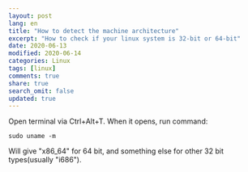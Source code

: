 ```yaml
---
layout: post
lang: en
title: "How to detect the machine architecture"
excerpt: "How to check if your linux system is 32-bit or 64-bit"
date: 2020-06-13
modified: 2020-06-14
categories: Linux
tags: [linux]
comments: true
share: true
search_omit: false
updated: true
---
```


Open terminal via Ctrl+Alt+T. When it opens, run command:
```
sudo uname -m
```
Will give "x86_64" for 64 bit, and something else for other 32 bit types(usually "i686").
